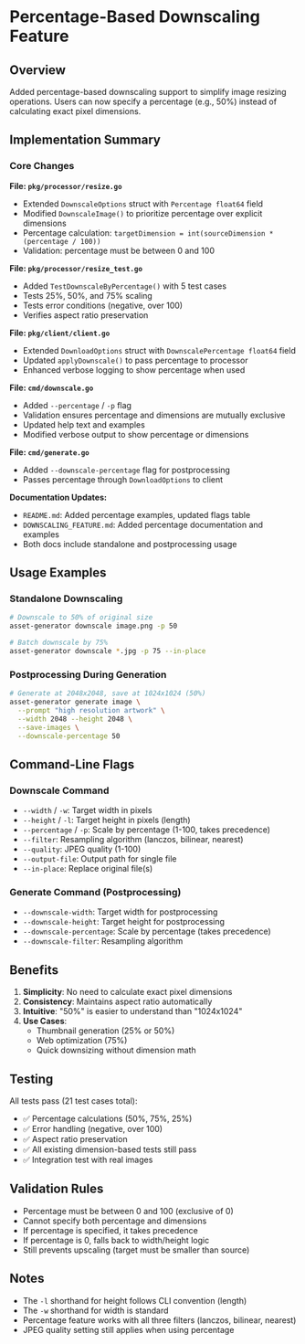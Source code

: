 # Percentage-Based Downscaling Feature

## Overview
Added percentage-based downscaling support to simplify image resizing operations. Users can now specify a percentage (e.g., 50%) instead of calculating exact pixel dimensions.

## Implementation Summary

### Core Changes

**File: `pkg/processor/resize.go`**
- Extended `DownscaleOptions` struct with `Percentage float64` field
- Modified `DownscaleImage()` to prioritize percentage over explicit dimensions
- Percentage calculation: `targetDimension = int(sourceDimension * (percentage / 100))`
- Validation: percentage must be between 0 and 100

**File: `pkg/processor/resize_test.go`**
- Added `TestDownscaleByPercentage()` with 5 test cases
- Tests 25%, 50%, and 75% scaling
- Tests error conditions (negative, over 100)
- Verifies aspect ratio preservation

**File: `pkg/client/client.go`**
- Extended `DownloadOptions` struct with `DownscalePercentage float64` field
- Updated `applyDownscale()` to pass percentage to processor
- Enhanced verbose logging to show percentage when used

**File: `cmd/downscale.go`**
- Added `--percentage` / `-p` flag
- Validation ensures percentage and dimensions are mutually exclusive
- Updated help text and examples
- Modified verbose output to show percentage or dimensions

**File: `cmd/generate.go`**
- Added `--downscale-percentage` flag for postprocessing
- Passes percentage through `DownloadOptions` to client

**Documentation Updates:**
- `README.md`: Added percentage examples, updated flags table
- `DOWNSCALING_FEATURE.md`: Added percentage documentation and examples
- Both docs include standalone and postprocessing usage

## Usage Examples

### Standalone Downscaling
```bash
# Downscale to 50% of original size
asset-generator downscale image.png -p 50

# Batch downscale by 75%
asset-generator downscale *.jpg -p 75 --in-place
```

### Postprocessing During Generation
```bash
# Generate at 2048x2048, save at 1024x1024 (50%)
asset-generator generate image \
  --prompt "high resolution artwork" \
  --width 2048 --height 2048 \
  --save-images \
  --downscale-percentage 50
```

## Command-Line Flags

### Downscale Command
- `--width` / `-w`: Target width in pixels
- `--height` / `-l`: Target height in pixels (length)
- `--percentage` / `-p`: Scale by percentage (1-100, takes precedence)
- `--filter`: Resampling algorithm (lanczos, bilinear, nearest)
- `--quality`: JPEG quality (1-100)
- `--output-file`: Output path for single file
- `--in-place`: Replace original file(s)

### Generate Command (Postprocessing)
- `--downscale-width`: Target width for postprocessing
- `--downscale-height`: Target height for postprocessing
- `--downscale-percentage`: Scale by percentage (takes precedence)
- `--downscale-filter`: Resampling algorithm

## Benefits

1. **Simplicity**: No need to calculate exact pixel dimensions
2. **Consistency**: Maintains aspect ratio automatically
3. **Intuitive**: "50%" is easier to understand than "1024x1024"
4. **Use Cases**:
   - Thumbnail generation (25% or 50%)
   - Web optimization (75%)
   - Quick downsizing without dimension math

## Testing

All tests pass (21 test cases total):
- ✅ Percentage calculations (50%, 75%, 25%)
- ✅ Error handling (negative, over 100)
- ✅ Aspect ratio preservation
- ✅ All existing dimension-based tests still pass
- ✅ Integration test with real images

## Validation Rules

- Percentage must be between 0 and 100 (exclusive of 0)
- Cannot specify both percentage and dimensions
- If percentage is specified, it takes precedence
- If percentage is 0, falls back to width/height logic
- Still prevents upscaling (target must be smaller than source)

## Notes

- The `-l` shorthand for height follows CLI convention (length)
- The `-w` shorthand for width is standard
- Percentage feature works with all three filters (lanczos, bilinear, nearest)
- JPEG quality setting still applies when using percentage
